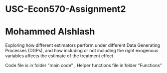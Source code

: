 # USC-Econ570-Assignment2
# Mohammed Alshlash

Exploring how different estimators perform under different Data Generating Processes (DGPs), and how including or not including the right exogenous variables affects the estimate of the treatment effect.

Code file is in folder "main code" , 
Helper functions file in folder "Functions"
